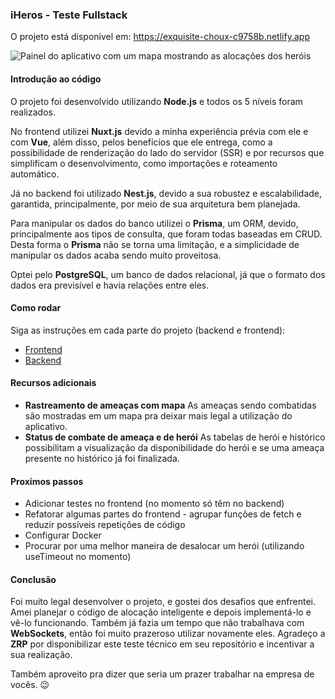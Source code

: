 ### iHeros - Teste Fullstack

O projeto está disponivel em: https://exquisite-choux-c9758b.netlify.app

![Painel do aplicativo com um mapa mostrando as alocações dos heróis](https://i.imgur.com/Ny4m5pZ.png)

#### Introdução ao código

O projeto foi desenvolvido utilizando **Node.js** e todos os 5 níveis foram realizados.

No frontend utilizei **Nuxt.js** devido a minha experiência prévia com ele e com **Vue**, além disso, pelos benefícios que ele entrega, como a possibilidade de renderização do lado do servidor (SSR) e por recursos que simplificam o desenvolvimento, como importações e roteamento automático.

Já no backend foi utilizado **Nest.js**, devido a sua robustez e escalabilidade, garantida, principalmente, por meio de sua arquitetura bem planejada.

Para manipular os dados do banco utilizei o **Prisma**, um ORM, devido, principalmente aos tipos de consulta, que foram todas baseadas em CRUD. Desta forma o **Prisma** não se torna uma limitação, e a simplicidade de manipular os dados acaba sendo muito proveitosa.

Optei pelo **PostgreSQL**, um banco de dados relacional, já que o formato dos dados era previsível e havia relações entre eles.

#### Como rodar

Siga as instruções em cada parte do projeto (backend e frontend):

- [Frontend](./dev/frontend/README.md)
- [Backend](./dev/backend/README.md)

#### Recursos adicionais

- **Rastreamento de ameaças com mapa**
  As ameaças sendo combatidas são mostradas em um mapa pra deixar mais legal a utilização do aplicativo.
- **Status de combate de ameaça e de herói**
  As tabelas de herói e histórico possibilitam a visualização da disponibilidade do herói e se uma ameaça presente no histórico já foi finalizada.

#### Proxímos passos

- Adicionar testes no frontend (no momento só têm no backend)
- Refatorar algumas partes do frontend - agrupar funções de fetch e reduzir possíveis repetições de código
- Configurar Docker
- Procurar por uma melhor maneira de desalocar um herói (utilizando useTimeout no momento)

#### Conclusão

Foi muito legal desenvolver o projeto, e gostei dos desafios que enfrentei. Amei planejar o código de alocação inteligente e depois implementá-lo e vê-lo funcionando. Também já fazia um tempo que não trabalhava com **WebSockets**, então foi muito prazeroso utilizar novamente eles. Agradeço a **ZRP** por disponibilizar este teste técnico em seu repositório e incentivar a sua realização.

Também aproveito pra dizer que seria um prazer trabalhar na empresa de vocês. 😉
